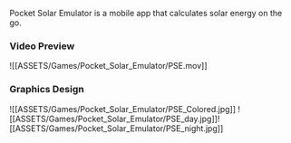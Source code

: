 Pocket Solar Emulator is a mobile app that calculates solar energy on the go.

### Video Preview

![[ASSETS/Games/Pocket_Solar_Emulator/PSE.mov]]

### Graphics Design
![[ASSETS/Games/Pocket_Solar_Emulator/PSE_Colored.jpg]]
![[ASSETS/Games/Pocket_Solar_Emulator/PSE_day.jpg]]![[ASSETS/Games/Pocket_Solar_Emulator/PSE_night.jpg]]
